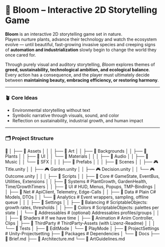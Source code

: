 # 🌸 Bloom – Interactive 2D Storytelling Game

**Bloom** is an interactive 2D storytelling game set in nature.  
Players nurture plants, advance their technology and watch the ecosystem evolve — until beautiful, fast-growing invasive species and creeping signs of **automation and industrialization** slowly begin to change the world they once cared for.  

Through purely visual and auditory storytelling, *Bloom* explores themes of **greed, sustainability, technological ambition, and ecological balance**.  
Every action has a consequence, and the player must ultimately decide between **maintaining beauty, embracing efficiency, or restoring harmony**.

---

### 🪴 Core Ideas
- Environmental storytelling without text  
- Symbolic narrative through visuals, sound, and color  
- Reflection on sustainability, industrial growth, and human impact  

---

### 🗂️ Project Structure
📁 <Repo-Root>
│
├── 📁 Assets
│   │
│   ├── 📁 Art
│   │   ├── 📁 Backgrounds
│   │   ├── 📁 Plants
│   │   ├── 📁 UI
│   │   └── 📁 Materials
│   │
│   ├── 📁 Audio
│   │   ├── 📁 Music
│   │   └── 📁 SFX
│   │
│   ├── 📁 Prefabs
│   │
│   ├── 📁 Scenes
│   │   ├── 🎮 Title.unity
│   │   ├── 🎮 Garden.unity
│   │   ├── 🎮 Decision.unity
│   │   └── 🎮 Outcome.unity
│   │
│   ├── 📁 Scripts
│   │   ├── 📁 Core          # GameState, EventBus, Utilities, Extensions
│   │   ├── 📁 Systems       # PlantGrowth, GardenHealth, Time/GrowthTimers
│   │   ├── 📁 UI            # HUD, Menus, Popups, TMP-Bindings
│   │   ├── 📁 Net           # ApiClient, Telemetry, Edge-Calls
│   │   ├── 📁 Data          # Plain C# Models, DTOs
│   │   └── 📁 Analytics     # Event wrappers, sampling, offline queue
│   │
│   ├── 📁 Settings
│   │   ├── 📁 Balancing     # ScriptableObjects: growth rates, thresholds
│   │   ├── 📁 Colors        # ScriptableObjects: palettes per state
│   │   └── 📁 Addressables  # (optional) Addressables profiles/groups
│   │
│   ├── 📁 Shaders           # If we have time
│   ├── 📁 Animation         # Anim Controller, Clips
│   ├── 📁 ThirdParty        # ThirdParty-Assets (with Lizenz-Readme)
│   │
│   └── 📁 Tests
│       ├── 📁 EditMode
│       └── 📁 PlayMode
│
├── 📁 ProjectSettings       # Unity-Projectsetting
├── 📁 Packages              # Dependencies
│
└── 📁 Docs
    ├── 📝 Brief.md
    ├── 📝 Architecture.md
    └── 📝 ArtGuidelines.md




